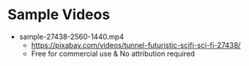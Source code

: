 # Sample Videos

* sample-27438-2560-1440.mp4
  * https://pixabay.com/videos/tunnel-futuristic-scifi-sci-fi-27438/
  * Free for commercial use & No attribution required
